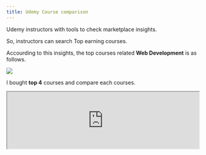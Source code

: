 ```yaml
---
title: Udemy Course comparison
---
```


Udemy instructors with tools to check marketplace insights.

So, instructors can search Top earning courses.

Accourding to this insights, the top courses related **Web Development** is as follows.

![](https://coderhackers-1304676641.cos.ap-tokyo.myqcloud.com/docs/img/2020-04-22-19-27-56.png)

I bought **top 4** courses and compare each courses.


<iframe width="100%" src="https://docs.google.com/spreadsheets/d/e/2PACX-1vSvU0fbQ8y1bOgnGz-_WZnAW9ZP4nPrnl7PPytc4ANSncMoGUD_a2h9EVAGdBd8z4gH9KrMlp7x8nb8/pubhtml?widget=true&amp;headers=false"></iframe>
